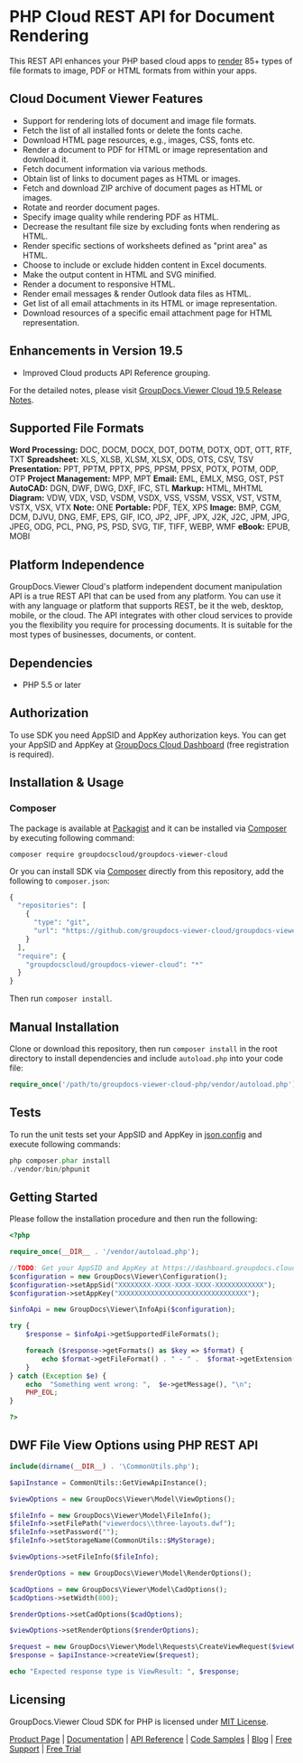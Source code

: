 # PHP Cloud REST API for Document Rendering

This REST API enhances your PHP based cloud apps to [render](https://products.groupdocs.cloud/viewer/php) 85+ types of file formats to image, PDF or HTML formats from within your apps.

## Cloud Document Viewer Features

- Support for rendering lots of document and image file formats.
- Fetch the list of all installed fonts or delete the fonts cache.
- Download HTML page resources, e.g., images, CSS, fonts etc.
- Render a document to PDF for HTML or image representation and download it.
- Fetch document information via various methods.
- Obtain list of links to document pages as HTML or images.
- Fetch and download ZIP archive of document pages as HTML or images.
- Rotate and reorder document pages.
- Specify image quality while rendering PDF as HTML.
- Decrease the resultant file size by excluding fonts when rendering as HTML.
- Render specific sections of worksheets defined as "print area" as HTML.
- Choose to include or exclude hidden content in Excel documents.
- Make the output content in HTML and SVG minified.
- Render a document to responsive HTML.
- Render email messages & render Outlook data files as HTML.
- Get list of all email attachments in its HTML or image representation.
- Download resources of a specific email attachment page for HTML representation.

## Enhancements in Version 19.5

- Improved Cloud products API Reference grouping.

For the detailed notes, please visit [GroupDocs.Viewer Cloud 19.5 Release Notes](https://wiki.groupdocs.cloud/viewercloud/release-notes/2019/groupdocs-viewer-cloud-19-5-release-notes/).

## Supported File Formats

**Word Processing:** DOC, DOCM, DOCX, DOT, DOTM, DOTX, ODT, OTT, RTF, TXT
**Spreadsheet:** XLS, XLSB, XLSM, XLSX, ODS, OTS, CSV, TSV
**Presentation:** PPT, PPTM, PPTX, PPS, PPSM, PPSX, POTX, POTM, ODP, OTP
**Project Management:** MPP, MPT
**Email:** EML, EMLX, MSG, OST, PST
**AutoCAD:** DGN, DWF, DWG, DXF, IFC, STL
**Markup:** HTML, MHTML
**Diagram:** VDW, VDX, VSD, VSDM, VSDX, VSS, VSSM, VSSX, VST, VSTM, VSTX, VSX, VTX
**Note:** ONE
**Portable:** PDF, TEX, XPS
**Image:** BMP, CGM, DCM, DJVU, DNG, EMF, EPS, GIF, ICO, JP2, JPF, JPX, J2K, J2C, JPM, JPG, JPEG, ODG, PCL, PNG, PS, PSD, SVG, TIF, TIFF, WEBP, WMF
**eBook:** EPUB, MOBI

## Platform Independence

GroupDocs.Viewer Cloud's platform independent document manipulation API is a true REST API that can be used from any platform. You can use it with any language or platform that supports REST, be it the web, desktop, mobile, or the cloud. The API integrates with other cloud services to provide you the flexibility you require for processing documents. It is suitable for the most types of businesses, documents, or content.

## Dependencies

- PHP 5.5 or later

## Authorization

To use SDK you need AppSID and AppKey authorization keys. You can get your AppSID and AppKey at [GroupDocs Cloud Dashboard](https://dashboard.groupdocs.cloud) (free registration is required).

## Installation & Usage

### Composer

The package is available at [Packagist](https://packagist.org/) and it can be installed via [Composer](http://getcomposer.org/) by executing following command:

`composer require groupdocscloud/groupdocs-viewer-cloud`

Or you can install SDK via [Composer](http://getcomposer.org/) directly from this repository, add the following to `composer.json`:

```php
{
  "repositories": [
    {
      "type": "git",
      "url": "https://github.com/groupdocs-viewer-cloud/groupdocs-viewer-cloud-php.git"
    }
  ],
  "require": {
    "groupdocscloud/groupdocs-viewer-cloud": "*"
  }
}
```

Then run `composer install`.

## Manual Installation

Clone or download this repository, then run `composer install` in the root directory to install dependencies and include `autoload.php` into your code file:

```php
require_once('/path/to/groupdocs-viewer-cloud-php/vendor/autoload.php');
```

## Tests

To run the unit tests set your AppSID and AppKey in [json.config](https://github.com/groupdocs-viewer-cloud/groupdocs-viewer-cloud-php/blob/master/tests/GroupDocs/Viewer/config.json) and execute following commands:

```php
php composer.phar install
./vendor/bin/phpunit
```

## Getting Started

Please follow the installation procedure and then run the following:

```php
<?php

require_once(__DIR__ . '/vendor/autoload.php');

//TODO: Get your AppSID and AppKey at https://dashboard.groupdocs.cloud (free registration is required).
$configuration = new GroupDocs\Viewer\Configuration();
$configuration->setAppSid("XXXXXXXX-XXXX-XXXX-XXXX-XXXXXXXXXXXX");
$configuration->setAppKey("XXXXXXXXXXXXXXXXXXXXXXXXXXXXXXXX");

$infoApi = new GroupDocs\Viewer\InfoApi($configuration); 

try {
    $response = $infoApi->getSupportedFileFormats();

    foreach ($response->getFormats() as $key => $format) {
        echo $format->getFileFormat() . " - " .  $format->getExtension(), "\n";
    }
} catch (Exception $e) {
    echo  "Something went wrong: ",  $e->getMessage(), "\n";
    PHP_EOL;
}

?>
```

## DWF File View Options using PHP REST API

```php
include(dirname(__DIR__) . '\CommonUtils.php');

$apiInstance = CommonUtils::GetViewApiInstance();

$viewOptions = new GroupDocs\Viewer\Model\ViewOptions();

$fileInfo = new GroupDocs\Viewer\Model\FileInfo();
$fileInfo->setFilePath("viewerdocs\\three-layouts.dwf");
$fileInfo->setPassword("");
$fileInfo->setStorageName(CommonUtils::$MyStorage);

$viewOptions->setFileInfo($fileInfo);

$renderOptions = new GroupDocs\Viewer\Model\RenderOptions();

$cadOptions = new GroupDocs\Viewer\Model\CadOptions();
$cadOptions->setWidth(800);

$renderOptions->setCadOptions($cadOptions);

$viewOptions->setRenderOptions($renderOptions);

$request = new GroupDocs\Viewer\Model\Requests\CreateViewRequest($viewOptions);
$response = $apiInstance->createView($request);

echo "Expected response type is ViewResult: ", $response;
```

## Licensing

GroupDocs.Viewer Cloud SDK for PHP is licensed under [MIT License](https://github.com/groupdocs-viewer-cloud/groupdocs-viewer-cloud-php/blob/master/LICENSE).

[Product Page](https://products.groupdocs.cloud/viewer/php) | [Documentation](https://wiki.groupdocs.cloud/viewercloud/) | [API Reference](https://apireference.groupdocs.cloud/viewer/) | [Code Samples](https://github.com/groupdocs-viewer-cloud/groupdocs-viewer-cloud-php) | [Blog](https://blog.groupdocs.cloud/category/viewer/) | [Free Support](https://forum.groupdocs.cloud/c/viewer) | [Free Trial](https://dashboard.groupdocs.cloud/#/apps)
